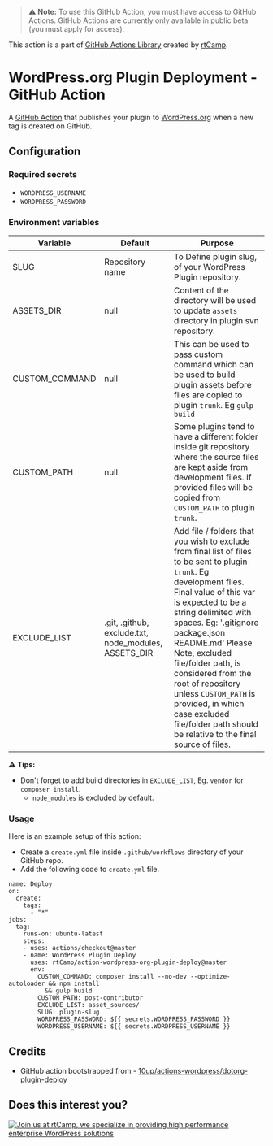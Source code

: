 > **⚠️ Note:** To use this GitHub Action, you must have access to GitHub Actions. GitHub Actions are currently only available in public beta (you must apply for access).

This action is a part of [GitHub Actions Library](https://github.com/rtCamp/github-actions-library/) created by [rtCamp](https://github.com/rtCamp/).

# WordPress.org Plugin Deployment - GitHub Action

A [GitHub Action](https://github.com/features/actions) that publishes your plugin to [WordPress.org](https://wordpress.org/) when a new tag is created on GitHub.

## Configuration

### Required secrets
* `WORDPRESS_USERNAME`
* `WORDPRESS_PASSWORD`

### Environment variables
| Variable       | Default                                              | Purpose                                                                                                                                                                                                                                                                                                                                                                                                                                                     |
|----------------|------------------------------------------------------|-------------------------------------------------------------------------------------------------------------------------------------------------------------------------------------------------------------------------------------------------------------------------------------------------------------------------------------------------------------------------------------------------------------------------------------------------------------|
| SLUG           | Repository name                                      | To Define plugin slug, of your WordPress Plugin repository.                                                                                                                                                                                                                                                                                                                                                                                                 |
| ASSETS_DIR     | null                                                 | Content of the directory will be used to update `assets` directory in plugin svn repository.                                                                                                                                                                                                                                                                                                                                                                |
| CUSTOM_COMMAND | null                                                 | This can be used to pass custom command which can be used to build plugin assets before files are copied to plugin `trunk`. Eg `gulp build`                                                                                                                                                                                                                                                                                                                 |
| CUSTOM_PATH    | null                                                 | Some plugins tend to have a different folder inside git repository where the source files are kept aside from development files. If provided files will be copied from `CUSTOM_PATH` to plugin `trunk`.                                                                                                                                                                                                                                                     |
| EXCLUDE_LIST   | .git, .github, exclude.txt, node_modules, ASSETS_DIR | Add file / folders that you wish to exclude from final list of files to be sent to plugin `trunk`. Eg development files.   Final value of this var is expected to be a string delimited with spaces. Eg: '.gitignore package.json README.md'   Please Note, excluded file/folder path, is considered from the root of repository unless `CUSTOM_PATH` is provided, in which case excluded file/folder path should be relative to the final source of files. |

**⚠️ Tips:**

- Don't forget to add build directories in `EXCLUDE_LIST`, Eg. `vendor` for `composer install`.
  - `node_modules` is excluded by default.

### Usage
Here is an example setup of this action:

- Create a `create.yml` file inside `.github/workflows` directory of your GitHub repo.
- Add the following code to `create.yml` file.

```
name: Deploy
on:
  create:
    tags:
      - "*"
jobs:
  tag:
    runs-on: ubuntu-latest
    steps:
    - uses: actions/checkout@master
    - name: WordPress Plugin Deploy
      uses: rtCamp/action-wordpress-org-plugin-deploy@master
      env:
        CUSTOM_COMMAND: composer install --no-dev --optimize-autoloader && npm install
          && gulp build
        CUSTOM_PATH: post-contributor
        EXCLUDE_LIST: asset_sources/
        SLUG: plugin-slug
        WORDPRESS_PASSWORD: ${{ secrets.WORDPRESS_PASSWORD }}
        WORDPRESS_USERNAME: ${{ secrets.WORDPRESS_USERNAME }}
```

## Credits

* GitHub action bootstrapped from - [10up/actions-wordpress/dotorg-plugin-deploy](https://github.com/10up/actions-wordpress/tree/master/dotorg-plugin-deploy)  

## Does this interest you?

<a href="https://rtcamp.com/"><img src="https://rtcamp.com/wp-content/uploads/2019/04/github-banner@2x.png" alt="Join us at rtCamp, we specialize in providing high performance enterprise WordPress solutions"></a>

